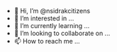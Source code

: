 - 👋 Hi, I’m @nsidrakcitizens
- 👀 I’m interested in ...
- 🌱 I’m currently learning ...
- 💞️ I’m looking to collaborate on ...
- 📫 How to reach me ...

<!---
nsidrakcitizens/nsidrakcitizens is a ✨ special ✨ repository because its `README.md` (this file) appears on your GitHub profile.
You can click the Preview link to take a look at your changes.
--->
